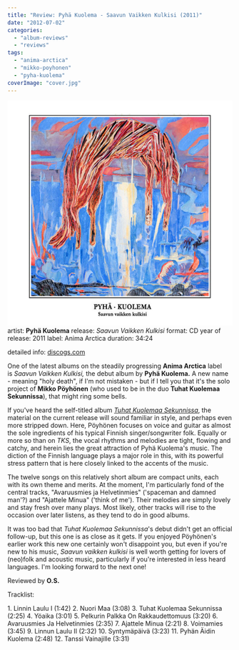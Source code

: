 ```yaml
---
title: "Review: Pyhä Kuolema - Saavun Vaikken Kulkisi (2011)"
date: "2012-07-02"
categories: 
  - "album-reviews"
  - "reviews"
tags: 
  - "anima-arctica"
  - "mikko-poyhonen"
  - "pyha-kuolema"
coverImage: "cover.jpg"
---
```


[![](images/cover.jpg "pyhäkuolema_saavunvaikkenkulkisi")](http://www.eveningoflight.nl/wordpress/wp-content/uploads/2012/07/cover.jpg)artist: **Pyhä Kuolema** release: _Saavun Vaikken Kulkisi_ format: CD year of release: 2011 label: Anima Arctica duration: 34:24

detailed info: [discogs.com](http://www.discogs.com/Pyh%C3%A4-Kuolema-Saavun-Vaikken-Kulkisi/release/3624255)

One of the latest albums on the steadily progressing **Anima Arctica** label is _Saavun Vaikken Kulkisi,_ the debut album by **Pyhä Kuolema.** A new name - meaning "holy death", if I'm not mistaken - but if I tell you that it's the solo project of **Mikko Pöyhönen** (who used to be in the duo **Tuhat Kuolemaa Sekunnissa**), that might ring some bells.

If you've heard the self-titled album _[Tuhat Kuolemaa Sekunnissa](http://www.eveningoflight.nl/2007/03/01/review-tuhat-kuolemaa-sekunnissa-2007/ "Review: Tuhat Kuolemaa Sekunnissa (2007)")_, the material on the current release will sound familiar in style, and perhaps even more stripped down. Here, Pöyhönen focuses on voice and guitar as almost the sole ingredients of his typical Finnish singer/songwriter folk. Equally or more so than on _TKS_, the vocal rhythms and melodies are tight, flowing and catchy, and herein lies the great attraction of Pyhä Kuolema's music. The diction of the Finnish language plays a major role in this, with its powerful stress pattern that is here closely linked to the accents of the music.

The twelve songs on this relatively short album are compact units, each with its own theme and merits. At the moment, I'm particularly fond of the central tracks, "Avaruusmies ja Helvetinmies" ('spaceman and damned man'?) and "Ajattele Minua" ('think of me'). Their melodies are simply lovely and stay fresh over many plays. Most likely, other tracks will rise to the occasion over later listens, as they tend to do in good albums.

It was too bad that _Tuhat Kuolemaa Sekunnissa_'s debut didn't get an official follow-up, but this one is as close as it gets. If you enjoyed Pöyhönen's earlier work this new one certainly won't disappoint you, but even if you're new to his music, _Saavun vaikken kulkisi_ is well worth getting for lovers of (neo)folk and acoustic music, particularly if you're interested in less heard languages. I'm looking forward to the next one!

Reviewed by **O.S.**

Tracklist:

1\. Linnin Laulu I (1:42) 2. Nuori Maa (3:08) 3. Tuhat Kuolemaa Sekunnissa (2:25) 4. Yöaika (3:01) 5. Pelkurin Palkka On Rakkaudettomuus (3:20) 6. Avaruusmies Ja Helvetinmies (2:35) 7. Ajattele Minua (2:21) 8. Voimamies (3:45) 9. Linnun Laulu II (2:32) 10. Syntymäpäivä (3:23) 11. Pyhän Äidin Kuolema (2:48) 12. Tanssi Vainajille (3:31)
